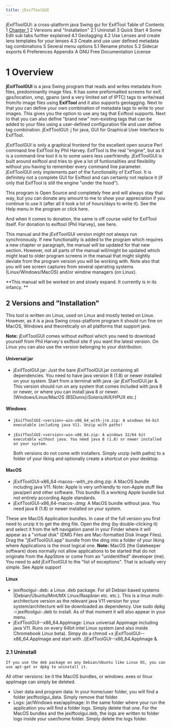 ```yaml
---
title: jExifToolGUI
---
```


jExifToolGUI: a cross-platform java Swing gui for ExifTool
Table of Contents
1 [Chapter 1](#chapter-3)
2 Versions and "Installation"
2.1 Uninstall
3 Quick Start
4 Some Edit sub tabs further explained
4.1 Geotagging
4.2 Use Lenses and create lens templates for your lenses
4.3 Create and use user defined metadata tag combinations
5 Several menu options
5.1 Rename photos
5.2 Sidecar exports
6 Preferences
Appendix A GNU Free Documentation License


# 1 Overview
**jExifToolGUI** is a java Swing program that reads and writes metadata from files, predominantly image files. It has some preformatted screens for exif, gps/location, xmp, gpano (and a very limited set of IPTC) tags to write/read from/to image files using **ExifTool** and it also supports geotagging. Next to that you can define your own combination of metadata tags to write to your images. This gives you the option to use any tag that Exiftool supports. Next to that you can also define "brand new" non-existing tags that can be added to your files using a user-defined configuration file and user define tag combination. jExifToolGUI: j for java, GUI for Graphical User Interface to ExifTool.

jExifToolGUI is only a graphical frontend for the excellent open source Perl command line ExifTool by Phil Harvey. ExifTool is the real "engine", but as it is a command-line tool it is to some users less userfriendly. jExifToolGUI is built around exiftool and tries to give a lot of funtionalities and flexibility without you having to remember every command line parameter. jExifToolGUI only implements part of the functionality of ExifTool. It is definitely not a complete GUI for Exiftool and can certainly not replace it (if only that ExifTool is still the engine "under the hood").

This program is Open Source and completely free and will always stay that way, but you can donate any amount to me to show your appreciation if you continue to use it (after all it took a lot of hours/days to write it). See the Help menu in the program or click here.

And when it comes to donation, the same is off course valid for ExifTool itself. For donation to exiftool (Phil Harvey), see here.

This manual and the jExifToolGUI version might not always run synchronously. If new functionality is added to the program which requires a new chapter or paragraph, the manual will be updated for that new section. However, not all parts of the manual will/might be updated which might lead to older program screens in the manual that might slightly deviate from the program version you will be working with.
Note also that you will see screen captures from several operating systems (Linux/Windows/MacOS) and/or window managers (on Linux).

**This manual will be worked on and slowly expand. It currently is in its infancy.
**

## 2 Versions and "Installation"
This tool is written on Linux, used on Linux and mostly tested on Linux. However, as it is a java Swing cross-platform program it should run fine on MacOS, Windows and theoretically on all platforms that support java.

**Note:** jExifToolGUI comes without exiftool which you need to download yourself from Phil Harvey's exiftool site if you want the latest version. On Linux you can also use the version belonging to your distribution.

#### Universal jar
* jExifToolGUI.jar: Just the bare jExifToolGUI.jar containing all dependencies. You need to have java version 8 (1.8) or newer installed on your system.
Start from a terminal with java -jar jExifToolGUI.jar &. This version should run on any system that comes included with java 8 or newer, or where you can install java 8 or newer. (Windows/Linux/MacOS (BSD*unix)/Solaris/AIX/HP*UX etc.)

#### Windows
*     jExifToolGUI-<version>-win-x86_64_with-jre.zip: A windows 64-bit executable including java V11. Unzip with paths!
*     jExifToolGUI-<version>-win-x86_64.zip: A windows 32/64 bit executable without java. You need java 8 (1.8) or newer installed on your system.

    Both versions do not come with installers. Simply unzip (with paths) to a folder of your liking and optionally create a shortcut on your desktop.

#### MacOS
* jExifToolGUI-x86_64-macos-<version>-with_jre.dmg.zip: A MacOS bundle including java V11. Note: Apple is very unfriendly to non-Apple stuff like java/perl and other software. This bundle IS a working Apple bundle but not entirely according Apple standards.
* jExifToolGUI-x86_64-macos-<version>.dmg: A MacOS bundle without java. You need java 8 (1.8) or newer installed on your system.

These are MacOS Application bundles. In case of the full version you first need to unzip it to get the dmg file. Open the dmg (by double-clicking it) and select it from the left navigation panel in your Finder where it will appear as a "virtual disk" (DMG Files are Mac-formatted Disk Image Files). Drag the "jExifToolGUI.app" bundle from the dmg into a folder of your liking where Applications is the most logical one.
**Note:** MacOS (the Gatekeeper software) does normally not allow applications to be started that do not originate from the AppStore or come from an "unidentified" developer (me). You need to add jExifToolGUI to the "list of exceptions". That is actually very simple. See Apple support

#### Linux 
* jexiftoolgui-<version>.deb: a Linux .deb package. For all Debian based systems (Debian/Ubuntu/Mint/MX Linux/Raspbian etc. etc.). This is a linux multi-architecture version as the relevant java V11 version for your system/architecture will be downloaded as dependency.
Use sudo dpkg -i jexiftoolgui-<version>.deb to install. As of that moment it will also appear in your menu.
* jExifToolGUI-<version>-x86_64.AppImage: Linux universal Appimage including java V11. Runs on every 64bit intel Linux system (and also inside Chromebook Linux beta).
Simpy do a chmod +x jExifToolGUI-<version>-x86_64.AppImage and start with ./jExifToolGUI-<version>-x86_64.AppImage &.

### 2.1 Uninstall

    If you use the deb package on any Debian/Ubuntu like Linux OS, you can use apt-get or dpkg to uninstall it.
All other versions: be it the MacOS bundles, or windows .exes or linux appImage can simply be deleted.

* User data and program data: In your home/user folder, you will find a folder jexiftoolgui_data. Simply remove that folder.
* Logs:
jar/Windows exe/appImage: In the same folder where your run the application you will find a folder logs. Simply delete that one.
For the MacOS bundles and the jexiftoolgui.deb, the logs are written to folder logs inside your user/home folder. Simply delete the logs folder.
